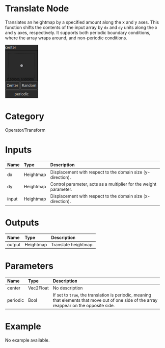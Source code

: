
Translate Node
==============


Translates an heightmap by a specified amount along the x and y axes. This function shifts the contents of the input array by `dx` and `dy` units along the x and y axes, respectively. It supports both periodic boundary conditions, where the array wraps around, and non-periodic conditions.



![img](../../images/nodes/Translate_settings.png)


# Category


Operator/Transform
# Inputs

|Name|Type|Description|
| :--- | :--- | :--- |
|dx|Heightmap|Displacement with respect to the domain size (y-direction).|
|dy|Heightmap|Control parameter, acts as a multiplier for the weight parameter.|
|input|Heightmap|Displacement with respect to the domain size (x-direction).|

# Outputs

|Name|Type|Description|
| :--- | :--- | :--- |
|output|Heightmap|Translate heightmap.|

# Parameters

|Name|Type|Description|
| :--- | :--- | :--- |
|center|Vec2Float|No description|
|periodic|Bool|If set to `true`, the translation is periodic, meaning that elements that move out of one side of the array reappear on the opposite side.|

# Example


No example available.
